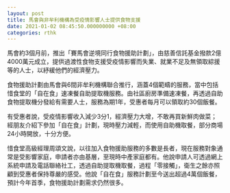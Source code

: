 ```yaml
---
layout: post
title: 馬會與非牟利機構為受疫情影響人士提供食物支援
date: 2021-01-02 08:45:50.000000000 +08:00
categories: rthk
---
```


馬會約3個月前，推出「賽馬會逆境同行食物援助計劃」，由慈善信託基金撥款2億4000萬元成立，提供過渡性食物支援受疫情影響而失業、就業不足及無領取綜援等的人士，以紓緩他們的經濟壓力。

食物援助計劃由馬會與6間非牟利機構聯合推行，涵蓋4個範疇的服務，當中包括惜食堂的「自在食」速凍餐自助提取機服務。由社區廚房準備速凍餐，再透過自助食物提取機分發給有需要人士，服務為期1年，受惠者每月可以領取約30個飯餐。

有受惠者說，受疫情影響收入減少3分1，經濟壓力大增，不敢再買新鮮肉做菜；經朋友介紹下參加「自在食」計劃，現時壓力減輕，而使用自助機取餐，部分商場24小時開放，十分方便。

惜食堂高級經理周頌文說，以往加入食物援助服務的多數是長者，現在服務對象通常是受影響家庭，申請者亦由基層，至現時中產家庭都有。他說申請人可透過網上系統申請及電話聯絡社工，透過自助提取機取餐，過程「零接觸」，衛生之餘亦照顧到受惠者保持尊嚴的感受。他說「自在食」服務計劃至今送出超過4萬個飯餐，預計今年首季，食物援助計劃需求仍然很多。
